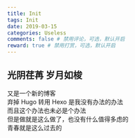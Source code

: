 ```yaml
---
title: Init
tags: Init
date: 2019-03-15
categories: Useless
comments: false # 禁用评论，可选，默认开启
reward: true # 禁用打赏，可选，默认开启
---
```


## 光阴荏苒 岁月如梭

又是一个新的博客  
弃掉 Hugo 转用 Hexo 是我没有办法的办法  
而且这个办法也未必是个办法  
但是做就是这么做了，也没有什么值得多虑的  
青春就是这么过去的
